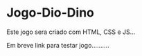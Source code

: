 # Jogo-Dio-Dino

Este jogo sera criado com HTML, CSS e JS...

Em breve link para testar jogo..........


